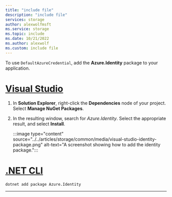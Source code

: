 ```yaml
---
title: "include file"
description: "include file"
services: storage
author: alexwolfmsft
ms.service: storage
ms.topic: include
ms.date: 10/21/2022
ms.author: alexwolf
ms.custom: include file
---
```


To use `DefaultAzureCredential`, add the **Azure.Identity** package to your application.

# [Visual Studio](#tab/identity-visual-studio)

1. In **Solution Explorer**, right-click the **Dependencies** node of your project. Select **Manage NuGet Packages**.

1. In the resulting window, search for *Azure.Identity*. Select the appropriate result, and select **Install**.

    :::image type="content" source="../../articles/storage/common/media/visual-studio-identity-package.png" alt-text="A screenshot showing how to add the identity package."::: 

# [.NET CLI](#tab/identity-netcore-cli)

```dotnetcli
dotnet add package Azure.Identity
```

---